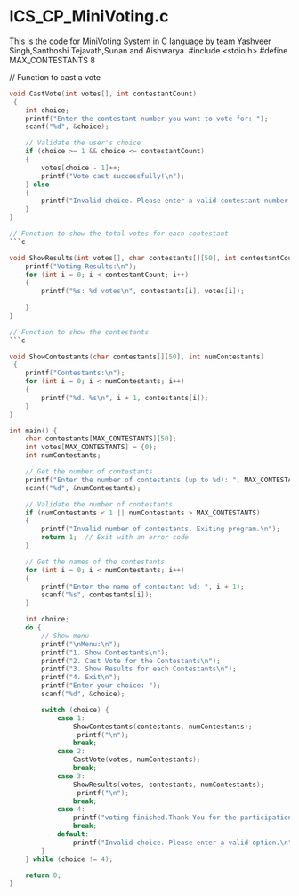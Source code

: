 # ICS_CP_MiniVoting.c
This is the code for MiniVoting System in C language by team Yashveer Singh,Santhoshi Tejavath,Sunan and Aishwarya.
#include <stdio.h>
#define MAX_CONTESTANTS 8



// Function to cast a vote
```c
void CastVote(int votes[], int contestantCount)
 {
    int choice;
    printf("Enter the contestant number you want to vote for: ");
    scanf("%d", &choice);

    // Validate the user's choice
    if (choice >= 1 && choice <= contestantCount)
    {
        votes[choice - 1]++;
        printf("Vote cast successfully!\n");
    } else 
    {
        printf("Invalid choice. Please enter a valid contestant number.\n");
    }
}

// Function to show the total votes for each contestant
```c

void ShowResults(int votes[], char contestants[][50], int contestantCount) {
    printf("Voting Results:\n");
    for (int i = 0; i < contestantCount; i++) 
    {
        printf("%s: %d votes\n", contestants[i], votes[i]);
        
    }
}

// Function to show the contestants
```c

void ShowContestants(char contestants[][50], int numContestants)
 {
    printf("Contestants:\n");
    for (int i = 0; i < numContestants; i++) 
    {
        printf("%d. %s\n", i + 1, contestants[i]);
    }
}

int main() {
    char contestants[MAX_CONTESTANTS][50];
    int votes[MAX_CONTESTANTS] = {0};
    int numContestants;

    // Get the number of contestants
    printf("Enter the number of contestants (up to %d): ", MAX_CONTESTANTS);
    scanf("%d", &numContestants);

    // Validate the number of contestants
    if (numContestants < 1 || numContestants > MAX_CONTESTANTS) 
    {
        printf("Invalid number of contestants. Exiting program.\n");
        return 1;  // Exit with an error code
    }

    // Get the names of the contestants
    for (int i = 0; i < numContestants; i++)
    {
        printf("Enter the name of contestant %d: ", i + 1);
        scanf("%s", contestants[i]);
    }

    int choice;
    do {
        // Show menu
        printf("\nMenu:\n");
        printf("1. Show Contestants\n");
        printf("2. Cast Vote for the Contestants\n");
        printf("3. Show Results for each Contestants\n");
        printf("4. Exit\n");
        printf("Enter your choice: ");
        scanf("%d", &choice);

        switch (choice) {
            case 1:
                ShowContestants(contestants, numContestants);
                 printf("\n");
                break;
            case 2:
                CastVote(votes, numContestants);
                break;
            case 3:
                ShowResults(votes, contestants, numContestants);
                 printf("\n");
                break;
            case 4:
                printf("voting finished.Thank You for the participation!\n");
                break;
            default:
                printf("Invalid choice. Please enter a valid option.\n");
        }
    } while (choice != 4);

    return 0;  
}

